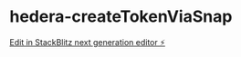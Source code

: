 # hedera-createTokenViaSnap

[Edit in StackBlitz next generation editor ⚡️](https://stackblitz.com/~/github.com/kpachhai/hedera-createTokenViaSnap)
